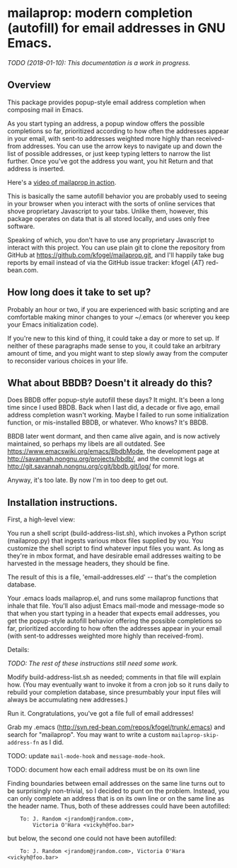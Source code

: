 mailaprop: modern completion (autofill) for email addresses in GNU Emacs.
=========================================================================

*TODO (2018-01-10): This documentation is a work in progress.*

Overview
--------

This package provides popup-style email address completion when
composing mail in Emacs.

As you start typing an address, a popup window offers the possible
completions so far, prioritized according to how often the addresses
appear in your email, with sent-to addresses weighted more highly than
received-from addresses.  You can use the arrow keys to navigate up
and down the list of possible addresses, or just keep typing letters
to narrow the list further.  Once you've got the address you want, you
hit Return and that address is inserted.

Here's a [video of mailaprop in action](mailaprop-example-session.webm).

This is basically the same autofill behavior you are probably used to
seeing in your browser when you interact with the sorts of online
services that shove proprietary Javascript to your tabs.  Unlike them,
however, this package operates on data that is all stored locally, and
uses only free software.

Speaking of which, you don't have to use any proprietary Javascript to
interact with this project.  You can use plain git to clone the
repository from GitHub at https://github.com/kfogel/mailaprop.git, and
I'll happily take bug reports by email instead of via the GitHub issue
tracker: kfogel {_AT_} red-bean.com.

How long does it take to set up?
--------------------------------

Probably an hour or two, if you are experienced with basic scripting
and are comfortable making minor changes to your ~/.emacs (or wherever
you keep your Emacs initialization code).

If you're new to this kind of thing, it could take a day or more to
set up.  If neither of these paragraphs made sense to you, it could
take an arbitrary amount of time, and you might want to step slowly
away from the computer to reconsider various choices in your life.

What about BBDB?  Doesn't it already do this?
---------------------------------------------

Does BBDB offer popup-style autofill these days?  It might.  It's been
a long time since I used BBDB.  Back when I last did, a decade or five
ago, email address completion wasn't working.  Maybe I failed to run
some initialization function, or mis-installed BBDB, or whatever.  Who
knows?  It's BBDB.

BBDB later went dormant, and then came alive again, and is now
actively maintained, so perhaps my libels are all outdated.  See
https://www.emacswiki.org/emacs/BbdbMode, the development page at
http://savannah.nongnu.org/projects/bbdb/, and the commit logs at
http://git.savannah.nongnu.org/cgit/bbdb.git/log/ for more.

Anyway, it's too late.  By now I'm in too deep to get out.

Installation instructions.
--------------------------

First, a high-level view:

You run a shell script (build-address-list.sh), which invokes a Python
script (mailaprop.py) that ingests various mbox files supplied by you.
You customize the shell script to find whatever input files you want.
As long as they're in mbox format, and have desirable email addresses
waiting to be harvested in the message headers, they should be fine.

The result of this is a file, 'email-addresses.eld' -- that's the
completion database.

Your .emacs loads mailaprop.el, and runs some mailaprop functions that
inhale that file.  You'll also adjust Emacs mail-mode and message-mode
so that when you start typing in a header that expects email
addresses, you get the popup-style autofill behavior offering the possible
completions so far, prioritized according to how often the addresses
appear in your email (with sent-to addresses weighted more highly than
received-from).

Details:

*TODO: The rest of these instructions still need some work.*

Modify build-address-list.sh as needed; comments in that file will
explain how.  (You may eventually want to invoke it from a cron job so
it runs daily to rebuild your completion database, since presumbably
your input files will always be accumulating new addresses.)

Run it.  Congratulations, you've got a file full of email addresses!

Grab my .emacs (http://svn.red-bean.com/repos/kfogel/trunk/.emacs) and
search for "mailaprop".  You may want to write a custom
`mailaprop-skip-address-fn` as I did.

TODO: update `mail-mode-hook` and `message-mode-hook`.

TODO: document how each email address must be on its own line

Finding boundaries between email addresses on the same line turns out
to be surprisingly non-trivial, so I decided to punt on the problem.
Instead, you can only complete an address that is on its own line or
on the same line as the header name.  Thus, both of these addresses
could have been autofilled:

        To: J. Random <jrandom@jrandom.com>,
            Victoria O'Hara <vickyh@foo.bar>

but below, the second one could not have been autofilled:

        To: J. Random <jrandom@jrandom.com>, Victoria O'Hara <vickyh@foo.bar>
